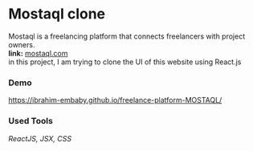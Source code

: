 # Mostaql clone

Mostaql is a freelancing platform that connects freelancers with project owners.\
**link:** [mostaql.com](mostaql.com)\
in this project, I am trying to clone the UI of this website using React.js

### Demo
<a href="https://ibrahim-embaby.github.io/freelance-platform-MOSTAQL/
" target="_blank">https://ibrahim-embaby.github.io/freelance-platform-MOSTAQL/
</a>

### Used Tools
<em> ReactJS, JSX, CSS 